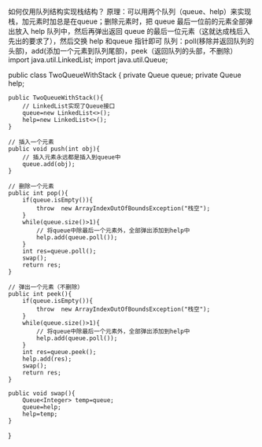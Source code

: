 如何仅用队列结构实现栈结构？
原理：可以用两个队列（queue、help）来实现栈，加元素时加总是在queue；删除元素时，把 queue 最后一位前的元素全部弹出放入 help 队列中，然后再弹出返回 queue 的最后一位元素（这就达成栈后入先出的要求了），然后交换 help 和queue 指针即可
队列：poll(移除并返回队列的头部)，add(添加一个元素到队列尾部)，peek（返回队列的头部，不删除）
import java.util.LinkedList;
import java.util.Queue;

public class TwoQueueWithStack {
    private Queue<Integer> queue;
    private Queue<Integer> help;

    public TwoQueueWithStack(){
        // LinkedList实现了Queue接口
        queue=new LinkedList<>();
        help=new LinkedList<>();
    }

    // 插入一个元素
    public void push(int obj){
        // 插入元素永远都是插入到queue中
        queue.add(obj);
    }

    // 删除一个元素
    public int pop(){
        if(queue.isEmpty()){
            throw  new ArrayIndexOutOfBoundsException("栈空");
        }
        while(queue.size()>1){
            // 将queue中除最后一个元素外，全部弹出添加到help中
            help.add(queue.poll());
        }
        int res=queue.poll();
        swap();
        return res;
    }

    // 弹出一个元素（不删除）
    public int peek(){
        if(queue.isEmpty()){
            throw  new ArrayIndexOutOfBoundsException("栈空");
        }
        while(queue.size()>1){
            // 将queue中除最后一个元素外，全部弹出添加到help中
            help.add(queue.poll());
        }
        int res=queue.peek();
        help.add(res);
        swap();
        return res;
    }

    public void swap(){
        Queue<Integer> temp=queue;
        queue=help;
        help=temp;
    }
}
